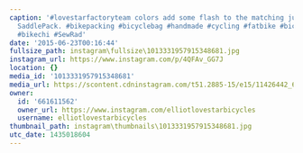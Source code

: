 ```yaml
---
caption: '#lovestarfactoryteam colors add some flash to the matching jumbo sized #lovestarbicyclebags
  SaddlePack. #bikepacking #bicyclebag #handmade #cycling #fatbike #bicycle #framebag
  #bikechi #SewRad'
date: '2015-06-23T00:16:44'
fullsize_path: instagram\fullsize\1013331957915348681.jpg
instagram_url: https://www.instagram.com/p/4QFAv_GG7J
location: {}
media_id: '1013331957915348681'
media_url: https://scontent.cdninstagram.com/t51.2885-15/e15/11426442_661698183961302_628795647_n.jpg?ig_cache_key=MTAxMzMzMTk1NzkxNTM0ODY4MQ%3D%3D.2
owner:
  id: '661611562'
  owner_url: https://www.instagram.com/elliotlovestarbicycles
  username: elliotlovestarbicycles
thumbnail_path: instagram\thumbnails\1013331957915348681.jpg
utc_date: 1435018604
---
```

